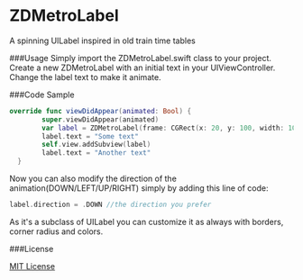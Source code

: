 # ZDMetroLabel
A spinning UILabel inspired in old train time tables

###Usage
Simply import the ZDMetroLabel.swift class to your project.
Create a new ZDMetroLabel with an initial text in your UIViewController.
Change the label text to make it animate.

###Code Sample

```Swift
override func viewDidAppear(animated: Bool) {
        super.viewDidAppear(animated)
        var label = ZDMetroLabel(frame: CGRect(x: 20, y: 100, width: 100, height: 30))
        label.text = "Some text"
        self.view.addSubview(label)
        label.text = "Another text"
  }
```
Now you can also modify the direction of the animation(DOWN/LEFT/UP/RIGHT) simply by adding this line of code: 

```Swift
label.direction = .DOWN //the direction you prefer
```
As it's a subclass of UILabel you can customize it as always with borders, corner radius and colors.

###License

[MIT License](https://github.com/nicky1525/ZDMetroLabel/blob/master/LICENSE)
